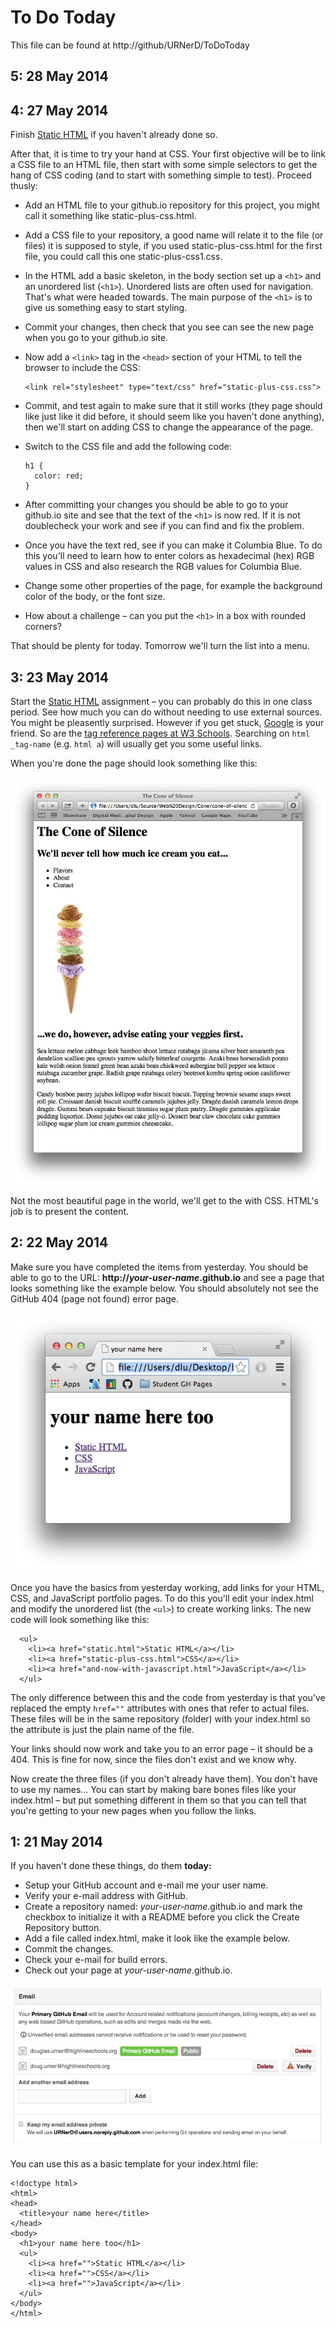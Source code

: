 # To Do Today

This file can be found at http://github/URNerD/ToDoToday

## 5: 28 May 2014



## 4: 27 May 2014

Finish [Static HTML](https://github.com/URNerD/Static-HTML) if you haven't already done so.

After that, it is time to try your hand at CSS. Your first objective will be to link a CSS file to an HTML file, then start with some simple selectors to get the hang of CSS coding (and to start with something simple to test). Proceed thusly:

* Add an HTML file to your github.io repository for this project, you might call it something like static-plus-css.html.
* Add a CSS file to your repository, a good name will relate it to the file (or files) it is supposed to style, if you used static-plus-css.html for the first file, you could call this one static-plus-css1.css.
* In the HTML add a basic skeleton, in the body section set up a ```<h1>``` and an unordered list (```<h1>```). Unordered lists are often used for navigation. That's what were headed towards. The main purpose of the ```<h1>``` is to give us something easy to start styling.
* Commit your changes, then check that you see can see the new page when you go to your github.io site.
* Now add a ```<link>``` tag in the ```<head>``` section of your HTML to tell the browser to include the CSS:

  ```
  <link rel="stylesheet" type="text/css" href="static-plus-css.css">
  ```

* Commit, and test again to make sure that it still works (they page should like just like it did before, it should seem like you haven't done anything), then we'll start on adding CSS to change the appearance of the page.
* Switch to the CSS file and add the following code:

  ```
  h1 {
    color: red;
  }
  ```
* After committing your changes you should be able to go to your github.io site and see that the text of the ```<h1>``` is now red. If it is not doublecheck your work and see if you can find and fix the problem.
* Once you have the text red, see if you can make it Columbia Blue. To do this you'll need to learn how to enter colors as hexadecimal (hex) RGB values in CSS and also research the RGB values for Columbia Blue.
* Change some other properties of the page, for example the background color of the body, or the font size.
* How about a challenge – can you put the ```<h1>``` in a box with rounded corners?

That should be plenty for today. Tomorrow we'll turn the list into a menu.


## 3: 23 May 2014

Start the [Static HTML](https://github.com/URNerD/Static-HTML) assignment – you can probably do this in one class period. See how much you can do without needing to use external sources. You might be pleasently surprised. However if you get stuck, [Google](https://google.com) is your friend. So are the [tag reference pages at W3 Schools](http://www.w3schools.com/tags/tag_a.asp). Searching on ```html _tag-name``` (e.g. ```html a```) will usually get you some useful links.

When you're done the page should look something like this:

![The Cone of Silence](cone-of-silence.jpg)

Not the most beautiful page in the world, we'll get to the with CSS. HTML's job is to present the content.

## 2: 22 May 2014

Make sure you have completed the items from yesterday. You should be able to go to the URL: __http://_your-user-name_.github.io__ and see a page that looks something like the example below. You should absolutely not see the GitHub 404 (page not found) error page.

![foo](basic-index-html.jpg)

Once you have the basics from yesterday working, add links for your HTML, CSS, and JavaScript portfolio pages.
To do this you'll edit your index.html and modify the unordered list (the ```<ul>```) to create working links.
The new code will look something like this:

```
  <ul>
    <li><a href="static.html">Static HTML</a></li>
    <li><a href="static-plus-css.html">CSS</a></li>
    <li><a href="and-now-with-javascript.html">JavaScript</a></li>
  </ul>
```

The only difference between this and the code from yesterday is that you've replaced the empty ```href=""``` attributes with ones that refer to actual files. These files will be in the same repository (folder) with your
index.html so the attribute is just the plain name of the file.

Your links should now work and take you to an error page – it should be a 404. This is fine for now, since the files don't exist and we know why.

Now create the three files (if you don't already have them). You don't have to use my names… You can start by making bare bones files like your index.html – but put something different in them so that you can tell that you're getting to your new pages when you follow the links.

## 1: 21 May 2014

If you haven't done these things, do them __today:__

* Setup your GitHub account and e-mail me your user name.
* Verify your e-mail address with GitHub.
* Create a repository named: _your-user-name_.github.io and mark the checkbox to initialize it with a README before you click the Create Repository button.
* Add a file called index.html, make it look like the example below.
* Commit the changes.
* Check your e-mail for build errors.
* Check out your page at _your-user-name_.github.io.

![foo](github-verify.jpg)

You can use this as a basic template for your index.html file:

```
<!doctype html>
<html>
<head>
  <title>your name here</title>
</head>
<body>
  <h1>your name here too</h1>
  <ul>
    <li><a href="">Static HTML</a></li>
    <li><a href="">CSS</a></li>
    <li><a href="">JavaScript</a></li>
  </ul>
</body>
</html>
